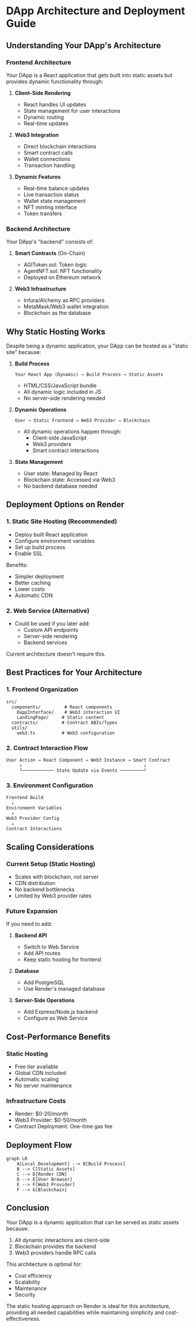 # DApp Architecture and Deployment Guide

## Understanding Your DApp's Architecture

### Frontend Architecture
Your DApp is a React application that gets built into static assets but provides dynamic functionality through:

1. **Client-Side Rendering**
   - React handles UI updates
   - State management for user interactions
   - Dynamic routing
   - Real-time updates

2. **Web3 Integration**
   - Direct blockchain interactions
   - Smart contract calls
   - Wallet connections
   - Transaction handling

3. **Dynamic Features**
   - Real-time balance updates
   - Live transaction status
   - Wallet state management
   - NFT minting interface
   - Token transfers

### Backend Architecture

Your DApp's "backend" consists of:

1. **Smart Contracts** (On-Chain)
   - AGIToken.sol: Token logic
   - AgentNFT.sol: NFT functionality
   - Deployed on Ethereum network

2. **Web3 Infrastructure**
   - Infura/Alchemy as RPC providers
   - MetaMask/Web3 wallet integration
   - Blockchain as the database

## Why Static Hosting Works

Despite being a dynamic application, your DApp can be hosted as a "static site" because:

1. **Build Process**
   ```
   Your React App (Dynamic) → Build Process → Static Assets
   ```
   - HTML/CSS/JavaScript bundle
   - All dynamic logic included in JS
   - No server-side rendering needed

2. **Dynamic Operations**
   ```
   User → Static Frontend → Web3 Provider → Blockchain
   ```
   - All dynamic operations happen through:
     * Client-side JavaScript
     * Web3 providers
     * Smart contract interactions

3. **State Management**
   - User state: Managed by React
   - Blockchain state: Accessed via Web3
   - No backend database needed

## Deployment Options on Render

### 1. Static Site Hosting (Recommended)
- Deploy built React application
- Configure environment variables
- Set up build process
- Enable SSL

Benefits:
- Simpler deployment
- Better caching
- Lower costs
- Automatic CDN

### 2. Web Service (Alternative)
- Could be used if you later add:
  * Custom API endpoints
  * Server-side rendering
  * Backend services

Current architecture doesn't require this.

## Best Practices for Your Architecture

### 1. Frontend Organization
```
src/
  components/         # React components
    DappInterface/    # Web3 interaction UI
    LandingPage/     # Static content
  contracts/         # Contract ABIs/Types
  utils/
    web3.ts          # Web3 configuration
```

### 2. Contract Interaction Flow
```
User Action → React Component → Web3 Instance → Smart Contract
     ↑                                              ↓
     └──────────── State Update via Events ─────────┘
```

### 3. Environment Configuration
```
Frontend Build
  ↓
Environment Variables
  ↓
Web3 Provider Config
  ↓
Contract Interactions
```

## Scaling Considerations

### Current Setup (Static Hosting)
- Scales with blockchain, not server
- CDN distribution
- No backend bottlenecks
- Limited by Web3 provider rates

### Future Expansion
If you need to add:
1. **Backend API**
   - Switch to Web Service
   - Add API routes
   - Keep static hosting for frontend

2. **Database**
   - Add PostgreSQL
   - Use Render's managed database

3. **Server-Side Operations**
   - Add Express/Node.js backend
   - Configure as Web Service

## Cost-Performance Benefits

### Static Hosting
- Free tier available
- Global CDN included
- Automatic scaling
- No server maintenance

### Infrastructure Costs
- Render: $0-20/month
- Web3 Provider: $0-50/month
- Contract Deployment: One-time gas fee

## Deployment Flow

```mermaid
graph LR
    A[Local Development] --> B[Build Process]
    B --> C[Static Assets]
    C --> D[Render CDN]
    D --> E[User Browser]
    E --> F[Web3 Provider]
    F --> G[Blockchain]
```

## Conclusion

Your DApp is a dynamic application that can be served as static assets because:
1. All dynamic interactions are client-side
2. Blockchain provides the backend
3. Web3 providers handle RPC calls

This architecture is optimal for:
- Cost efficiency
- Scalability
- Maintenance
- Security

The static hosting approach on Render is ideal for this architecture, providing all needed capabilities while maintaining simplicity and cost-effectiveness.
